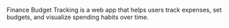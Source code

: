 Finance Budget Tracking is a web app that helps users track expenses, set budgets, and visualize spending habits over time.


